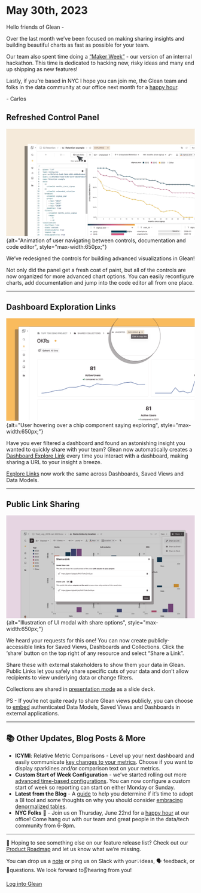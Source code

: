 # May 30th, 2023

Hello friends of Glean -

Over the last month we’ve been focused on making sharing insights and building beautiful charts as fast as possible for your team.

Our team also spent time doing a [“Maker Week”](https://www.linkedin.com/posts/carlos-glean_our-newest-engineer-is-hacking-something-activity-7065406931158323202-SBj5?utm_source=share&utm_medium=member_desktop) - our version of an internal hackathon. This time is dedicated to hacking new, risky ideas and many end up shipping as new features!

Lastly, if you’re based in NYC I hope you can join me, the Glean team and folks in the data community at our office next month for a [happy hour](https://lu.ma/gleanhappyhour).

\- Carlos

## Refreshed Control Panel

![image](../assets/product_updates/230530_refreshedcontrolpanel.gif){alt="Animation of user navigating between controls, documentation and code editor", style="max-width:650px;"}

We’ve redesigned the controls for building advanced visualizations in Glean!

Not only did the panel get a fresh coat of paint, but all of the controls are now organized for more advanced chart options. You can easily reconfigure charts, add documentation and jump into the code editor all from one place.

---

## Dashboard Exploration Links

![image](../assets/product_updates/230530_dashboardexplorationlinks.png){alt="User hovering over a chip component saying exploring", style="max-width:650px;"}

Have you ever filtered a dashboard and found an astonishing insight you wanted to quickly share with your team? Glean now automatically creates a [Dashboard Explore Link](https://docs.glean.io/docs/dashboards/Overview/#dashboard-explorations) every time you interact with a dashboard, making sharing a URL to your insight a breeze.

[Explore Links](https://docs.glean.io/docs/visualizing-data/Explorations/) now work the same across Dashboards, Saved Views and Data Models.

---

## Public Link Sharing

![image](../assets/product_updates/230530_publiclinksharing.png){alt="Illustration of UI modal with share options", style="max-width:650px;"}

We heard your requests for this one! You can now create publicly-accessible links for Saved Views, Dashboards and Collections. Click the ‘share’ button on the top right of any resource and select “Share a Link”.

Share these with external stakeholders to show them your data in Glean. Public Links let you safely share specific cuts of your data and don’t allow recipients to view underlying data or change filters.

Collections are shared in [presentation mode](https://docs.glean.io/docs/project-management/collections/#presentation-view) as a slide deck.

PS - If you’re not quite ready to share Glean views publicly, you can choose to [embed](https://docs.glean.io/docs/sharing-data-externally/iframe-embedding/) authenticated Data Models, Saved Views and Dashboards in external applications.

---

## 📚 Other Updates, Blog Posts & More

- **ICYMI**: Relative Metric Comparisons - Level up your next dashboard and easily communicate [key changes to your metrics](https://docs.glean.io/docs/dashboards/Metrics/#relative-metrics). Choose if you want to display sparklines and/or comparison text on your metrics.
- **Custom Start of Week Configuration** - we’ve started rolling out more [advanced time-based configurations](https://docs.glean.io/docs/project-management/datetime-settings/). You can now configure a custom start of week so reporting can start on either Monday or Sunday.
- **Latest from the Blog** - A [guide](https://glean.io/blog-posts/five-signs-its-time-to-adopt-a-data-visualization-tool) to help you determine if it’s time to adopt a BI tool and some thoughts on why you should consider [embracing denormalized tables](https://glean.io/blog-posts/why-i-stopped-worrying-and-learned-to-love-denormalized-tables).
- **NYC Folks** 🗽 - Join us on Thursday, June 22nd for a [happy hour](https://lu.ma/gleanhappyhour) at our office! Come hang out with our team and great people in the data/tech community from 6-8pm.

---

👀 Hoping to see something else on our feature release list? Check out our [Product Roadmap](https://docs.glean.io/product-roadmap/product-roadmap/) and let us know what we’re missing.

You can drop us a [note](mailto:support@glean.io?subject=null&body=null) or ping us on Slack with your💡ideas, 🗣 feedback, or 🙋questions. We look forward to👂hearing from you!

[Log into Glean](https://glean.io/app)
